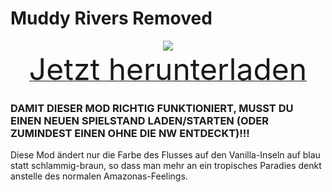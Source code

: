 # Muddy Rivers Removed

<div align=center><img src="_media/Anno1800/mod_banners/muddyrivers/banner.png"/></div>

<div align=center><a href="https://g-4169.modapi.io/v1/games/4169/mods/3226957/files/4128673/download"> <font size="40">Jetzt herunterladen</font></a></div>

### DAMIT DIESER MOD RICHTIG FUNKTIONIERT, MUSST DU EINEN NEUEN SPIELSTAND LADEN/STARTEN (ODER ZUMINDEST EINEN OHNE DIE NW ENTDECKT)!!!

Diese Mod ändert nur die Farbe des Flusses auf den Vanilla-Inseln auf blau statt schlammig-braun, so dass man mehr an ein tropisches Paradies denkt anstelle des normalen Amazonas-Feelings.